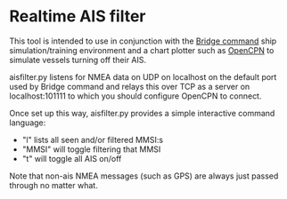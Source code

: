 # Realtime AIS filter

This tool is intended to use in conjunction with the [Bridge command](https://www.bridgecommand.co.uk/) ship simulation/training environment and a chart plotter such as [OpenCPN](https://opencpn.org/) to simulate vessels turning off their AIS.

aisfilter.py listens for NMEA data on UDP on localhost on the default port used by Bridge command and relays this over TCP as a server on localhost:101111 to which you should configure OpenCPN to connect.

Once set up this way, aisfilter.py provides a simple interactive command language:

* "l<ENTER>" lists all seen and/or filtered MMSI:s
* "MMSI<ENTER>" will toggle filtering that MMSI
* "t<ENTER>" will toggle all AIS on/off

Note that non-ais NMEA messages (such as GPS) are always just passed through no matter what.
